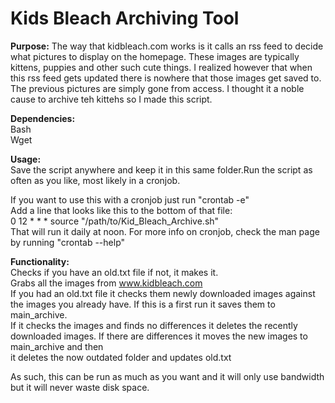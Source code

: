 Kids Bleach Archiving Tool
==========================

**Purpose:** 
The way that kidbleach.com works is it calls an rss feed to decide what
pictures to display on the homepage. These images are typically kittens,
puppies and other such cute things. I realized however that when this rss feed
gets updated there is nowhere that those images get saved to. The previous
pictures are simply gone from access.
I thought it a noble cause to archive teh kittehs so I made this script.

**Dependencies:**  
Bash  
Wget  

**Usage:**  
Save the script anywhere and keep it in this same folder.Run the script as
often as you like, most likely in a cronjob.

If you want to use this with a cronjob just run "crontab -e"  
Add a line that looks like this to the bottom of that file:  
0 12 * * * source "/path/to/Kid_Bleach_Archive.sh"  
That will run it daily at noon. For more info on cronjob, check the man page
by running "crontab --help"

**Functionality:**  
Checks if you have an old.txt file if not, it makes it.  
Grabs all the images from www.kidbleach.com  
If you had an old.txt file it checks them newly downloaded images against  
the images you already have.
If this is a first run it saves them to main_archive.  
If it checks the images and finds no differences it deletes the recently  
downloaded images.
If there are differences it moves the new images to main_archive and then  
it deletes the now outdated folder and updates old.txt

As such, this can be run as much as you want and it will only use bandwidth
but it will never waste disk space.
